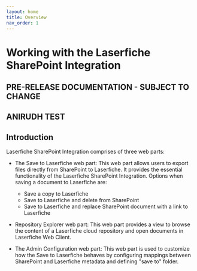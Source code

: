 ```yaml
---
layout: home
title: Overview
nav_order: 1
---
```


# Working with the Laserfiche SharePoint Integration

## PRE-RELEASE DOCUMENTATION - SUBJECT TO CHANGE
## ANIRUDH TEST
## Introduction

Laserfiche SharePoint Integration comprises of three web parts:

- The Save to Laserfiche web part: 
This web part allows users to export files directly from SharePoint to Laserfiche. It provides the essential functionality of the Laserfiche SharePoint Integration. Options when saving a document to Laserfiche are:
  - Save a copy to Laserfiche
  - Save to Laserfiche and delete from SharePoint
  - Save to Laserfiche and replace SharePoint document with a link to Laserfiche

- Repository Explorer web part: This web part provides a view to browse the content of a
Laserfiche cloud repository and open documents in Laserfiche Web Client.

- The Admin Configuration web part: This web part is used to customize how the Save to
Laserfiche behaves by configuring mappings between SharePoint and Laserfiche metadata and defining "save to" folder.
